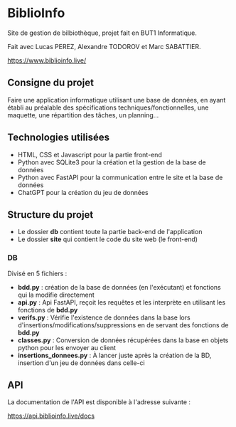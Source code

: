 # BiblioInfo
Site de gestion de bilbiothèque, projet fait en BUT1 Informatique.

Fait avec Lucas PEREZ, Alexandre TODOROV et Marc SABATTIER.

https://www.biblioinfo.live/

## Consigne du projet

Faire une application informatique utilisant une base de données, en ayant établi au préalable des spécifications techniques/fonctionnelles, une maquette, une répartition des tâches, un planning...

## Technologies utilisées

- HTML, CSS et Javascript pour la partie front-end
- Python avec SQLite3 pour la création et la gestion de la base de données
- Python avec FastAPI pour la communication entre le site et la base de données
- ChatGPT pour la création du jeu de données

## Structure du projet

- Le dossier **db** contient toute la partie back-end de l'application
- Le dossier **site** qui contient le code du site web (le front-end)


### DB

Divisé en 5 fichiers :
- **bdd.py** : création de la base de données (en l'exécutant) et fonctions qui la modifie directement
- **api.py** : Api FastAPI, reçoit les requêtes et les interprète en utilisant les fonctions de **bdd.py**
- **verifs.py** : Vérifie l'existence de données dans la base lors d'insertions/modifications/suppressions en de servant des fonctions de **bdd.py**
- **classes.py** : Conversion de données récupérées dans la base en objets python pour les envoyer au client
- **insertions_donnees.py** : À lancer juste après la création de la BD, insertion d'un jeu de données dans celle-ci

## API

La documentation de l'API est disponible à l'adresse suivante :

https://api.biblioinfo.live/docs
